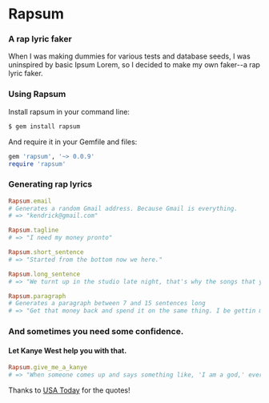 # Rapsum
### A rap lyric faker

When I was making dummies for various tests and database seeds, I was uninspired by basic Ipsum Lorem, so I decided to make my own faker--a rap lyric faker.

### Using Rapsum

Install rapsum in your command line:
```bash
$ gem install rapsum
```

And require it in your Gemfile and files:
```ruby
gem 'rapsum', '~> 0.0.9'
require 'rapsum'
```

### Generating rap lyrics

```ruby
Rapsum.email
# Generates a random Gmail address. Because Gmail is everything.
# => "kendrick@gmail.com"

Rapsum.tagline
# => "I need my money pronto"

Rapsum.short_sentence
# => "Started from the bottom now we here."

Rapsum.long_sentence
# => "We turnt up in the studio late night, that's why the songs that you hear coming real tight."

Rapsum.paragraph
# Generates a paragraph between 7 and 15 sentences long
# => "Get that money back and spend it on the same thing. I be gettin money til I fall out. Girl wobble it, and Ima gobble it. Syrup got me slow like a turtle round this hoe. Better run like athletes. We turnt up in the studio late night. I call my homies, not 911. Smack it in the air. If you ain't a ho, get up out my trap house. My flow is in the pocket like wallace, I got the bounce like hydrolics. I can make a broke bitch rich. Some Spanish girls love me like I'm Aventura. I got a bitch who text me she ain't got no clothes on. Some wayyyyy, free Breezy ho."
```

### And sometimes you need some confidence.
#### Let Kanye West help you with that.

```ruby
Rapsum.give_me_a_kanye
# => "When someone comes up and says something like, 'I am a god,' everybody says 'who does he think he is?' I just told you who I thought I was. A god. I just told you. That's who I think I am."
```
Thanks to [USA Today](http://usatoday30.usatoday.com/exp/kanye/kanye.html) for the quotes!